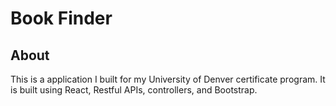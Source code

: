 # Book Finder

## About 

This is a application I built for my University of Denver certificate program. It is built using React, Restful APIs, controllers, and Bootstrap.


